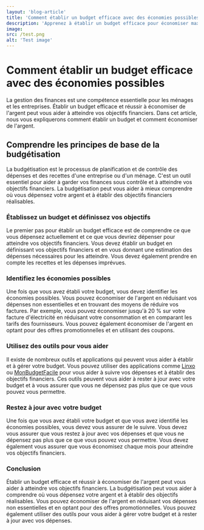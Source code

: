 ```yaml
---
layout: 'blog-article'
title: 'Comment établir un budget efficace avec des économies possibles'
description: 'Apprenez à établir un budget efficace pour économiser maximum 50% de vos revenus grâce à nos astuces et conseils. Comprenez vos revenus et vos dépenses, identifiez vos dépenses inutiles et mettez en place des objectifs sur une épargne réalisables. Suivez et ajustez votre budget régulièrement avec nos exemples de montants atteignables.'
image:
src: /test.png
alt: 'Test image'
---
```


# Comment établir un budget efficace avec des économies possibles

La gestion des finances est une compétence essentielle pour les ménages et les entreprises. Établir un budget efficace
et réussir à économiser de l'argent peut vous aider à atteindre vos objectifs financiers. Dans cet article, nous vous
expliquerons comment établir un budget et comment économiser de l'argent.

## Comprendre les principes de base de la budgétisation

La budgétisation est le processus de planification et de contrôle des dépenses et des recettes d'une entreprise ou d'un
ménage. C'est un outil essentiel pour aider à garder vos finances sous contrôle et à atteindre vos objectifs financiers.
La budgétisation peut vous aider à mieux comprendre où vous dépensez votre argent et à établir des objectifs financiers
réalisables.

### Établissez un budget et définissez vos objectifs

Le premier pas pour établir un budget efficace est de comprendre ce que vous dépensez actuellement et ce que vous
devriez dépenser pour atteindre vos objectifs financiers. Vous devez établir un budget en définissant vos objectifs
financiers et en vous donnant une estimation des dépenses nécessaires pour les atteindre. Vous devez également prendre
en compte les recettes et les dépenses imprévues.

### Identifiez les économies possibles

Une fois que vous avez établi votre budget, vous devez identifier les économies possibles. Vous pouvez économiser de
l'argent en réduisant vos dépenses non essentielles et en trouvant des moyens de réduire vos factures. Par exemple, vous
pouvez économiser jusqu'à 20 % sur votre facture d'électricité en réduisant votre consommation et en comparant les
tarifs des fournisseurs. Vous pouvez également économiser de l'argent en optant pour des offres promotionnelles et en
utilisant des coupons.

### Utilisez des outils pour vous aider

Il existe de nombreux outils et applications qui peuvent vous aider à établir et à gérer votre budget. Vous pouvez
utiliser des applications comme [Linxo](https://www.linxo.com/) ou [MonBudgetFacile](https://www.monbudgetfacile.fr/) pour vous aider
à suivre vos dépenses et à établir des objectifs financiers. Ces outils peuvent vous aider à rester à jour avec votre
budget et à vous assurer que vous ne dépensez pas plus que ce que vous pouvez vous permettre.

### Restez à jour avec votre budget

Une fois que vous avez établi votre budget et que vous avez identifié les économies possibles, vous devez vous assurer
de le suivre. Vous devez vous assurer que vous restez à jour avec vos dépenses et que vous ne dépensez pas plus que ce
que vous pouvez vous permettre. Vous devez également vous assurer que vous économisez chaque mois pour atteindre vos
objectifs financiers.

### Conclusion

Établir un budget efficace et réussir à économiser de l'argent peut vous aider à atteindre vos objectifs financiers. La
budgétisation peut vous aider à comprendre où vous dépensez votre argent et à établir des objectifs réalisables. Vous
pouvez économiser de l'argent en réduisant vos dépenses non essentielles et en optant pour des offres promotionnelles.
Vous pouvez également utiliser des outils pour vous aider à gérer votre budget et à rester à jour avec vos dépenses.